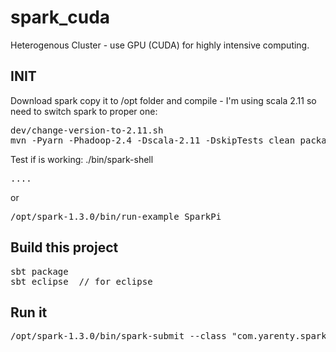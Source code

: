 # spark_cuda
Heterogenous Cluster - use GPU (CUDA) for highly intensive computing.


## INIT
Download spark copy it to /opt folder and compile - I'm using scala 2.11 so need to switch spark to proper one:
<pre>
dev/change-version-to-2.11.sh
mvn -Pyarn -Phadoop-2.4 -Dscala-2.11 -DskipTests clean package
</pre>
Test if is working:
./bin/spark-shell 
<pre>
....
</pre>
or
<pre>
/opt/spark-1.3.0/bin/run-example SparkPi
</pre>

## Build this project
<pre>
sbt package
sbt eclipse  // for eclipse
</pre>


## Run it
<pre>
/opt/spark-1.3.0/bin/spark-submit --class "com.yarenty.spark.SimpleApp" --master local[4] target/scala-2.11/spark_cuda_2.11-1.0.0.jar
</pre>
